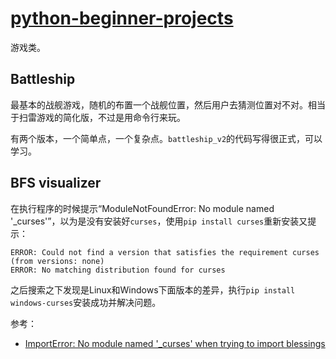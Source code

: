 # [python-beginner-projects](https://github.com/Mrinank-Bhowmick/python-beginner-projects)

游戏类。

## Battleship

最基本的战舰游戏，随机的布置一个战舰位置，然后用户去猜测位置对不对。相当于扫雷游戏的简化版，不过是用命令行来玩。

有两个版本，一个简单点，一个复杂点。`battleship_v2`的代码写得很正式，可以学习。

## BFS visualizer

在执行程序的时候提示“ModuleNotFoundError: No module named '_curses'”，以为是没有安装好`curses`，使用`pip install curses`重新安装又提示：

```
ERROR: Could not find a version that satisfies the requirement curses (from versions: none)
ERROR: No matching distribution found for curses
```

之后搜索之下发现是Linux和Windows下面版本的差异，执行`pip install windows-curses`安装成功并解决问题。

参考：

- [ImportError: No module named '_curses' when trying to import blessings](https://stackoverflow.com/questions/35850362/importerror-no-module-named-curses-when-trying-to-import-blessings)